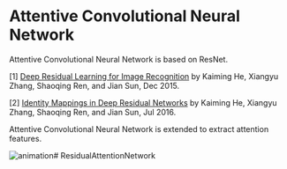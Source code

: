 # Attentive Convolutional Neural Network

Attentive Convolutional Neural Network is based on ResNet.

[1] [Deep Residual Learning for Image Recognition](https://arxiv.org/pdf/1512.03385.pdf) 
    by Kaiming He, Xiangyu Zhang, Shaoqing Ren, and Jian Sun, Dec 2015.

[2] [Identity Mappings in Deep Residual Networks](https://arxiv.org/pdf/1603.05027.pdf) 
    by Kaiming He, Xiangyu Zhang, Shaoqing Ren, and Jian Sun, Jul 2016.

Attentive Convolutional Neural Network is extended to extract attention features.

![animation](https://user-images.githubusercontent.com/29158616/43543358-baeec786-960a-11e8-9ce0-622c80210ebf.gif)# ResidualAttentionNetwork
